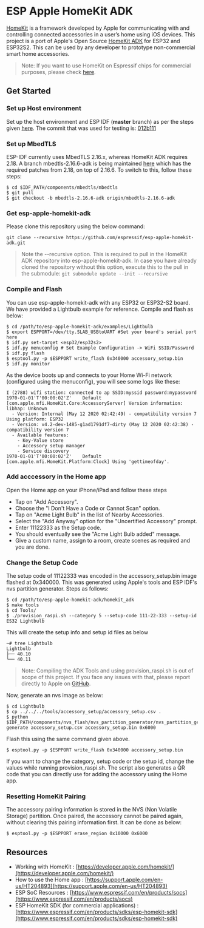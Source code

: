 # ESP Apple HomeKit ADK

[HomeKit](https://developer.apple.com/homekit/) is a framework developed by Apple for communicating with and controlling connected accessories in a user’s home using iOS devices. This project is a port of Apple's Open Source [HomeKit ADK](https://github.com/apple/HomeKitADK) for ESP32 and ESP32S2. This can be used by any developer to prototype non-commercial smart home accessories.

> Note: If you want to use HomeKit on Espressif chips for commercial purposes, please check [here](https://www.espressif.com/en/products/sdks/esp-homekit-sdk).

## Get Started

### Set up Host environment

Set up the host environment and ESP IDF (**master** branch) as per the steps given [here](https://docs.espressif.com/projects/esp-idf/en/latest/get-started/index.html). The commit that was used for testing is: [012b111](https://github.com/espressif/esp-idf/commit/012b111d6d46812a768838c87417f5e3754bc90e)

### Set up MbedTLS

ESP-IDF currently uses MbedTLS 2.16.x, whereas HomeKit ADK requires 2.18. A branch mbedtls-2.16.6-adk is being maintained [here](https://github.com/espressif/mbedtls/tree/mbedtls-2.16.6-adk) which has the required patches from 2.18, on top of 2.16.6. To switch to this, follow these steps:

```text
$ cd $IDF_PATH/components/mbedtls/mbedtls
$ git pull
$ git checkout -b mbedtls-2.16.6-adk origin/mbedtls-2.16.6-adk
```

### Get esp-apple-homekit-adk

Please clone this repository using the below command:

```text
git clone --recursive https://github.com/espressif/esp-apple-homekit-adk.git
```

> Note the --recursive option. This is required to pull in the HomeKit ADK repository into esp-apple-homekit-adk. In case you have already cloned the repository without this option, execute this to the pull in the submodule:
> `git submodule update --init --recursive`


### Compile and Flash

You can use esp-apple-homekit-adk with any ESP32 or ESP32-S2 board. We have provided a Lightbulb example for reference. Compile and flash as below:

```text
$ cd /path/to/esp-apple-homekit-adk/examples/Lightbulb
$ export ESPPORT=/dev/tty.SLAB_USBtoUART #Set your board's serial port here
$ idf.py set-target <esp32/esp32s2>
$ idf.py menuconfig # Set Example Configuration -> WiFi SSID/Password
$ idf.py flash
$ esptool.py -p $ESPPORT write_flash 0x340000 accessory_setup.bin
$ idf.py monitor
```

As the device boots up and connects to your Home Wi-Fi network (configured using the menuconfig), you will see some logs like these:

```text
I (2788) wifi station: connected to ap SSID:myssid password:mypassword
1970-01-01'T'00:00:02'Z'	Default	[com.apple.mfi.HomeKit.Core:AccessoryServer] Version information:
libhap: Unknown
  - Version: Internal (May 12 2020 02:42:49) - compatibility version 7
Using platform: ESP32
  - Version: v4.2-dev-1485-g1ad1791df7-dirty (May 12 2020 02:42:38) - compatibility version 7
  - Available features:
    - Key-Value store
    - Accessory setup manager
    - Service discovery
1970-01-01'T'00:00:02'Z'	Default	[com.apple.mfi.HomeKit.Platform:Clock] Using 'gettimeofday'.
```

### Add acccessory in the Home app

Open the Home app on your iPhone/iPad and follow these steps

- Tap on "Add Accessory".
- Choose the "I Don't Have a Code or Cannot Scan" option.
- Tap on "Acme Light Bulb" in the list of Nearby Accessories.
- Select the "Add Anyway" option for the "Uncertified Accessory" prompt.
- Enter 11122333 as the Setup code.
- You should eventually see the "Acme Light Bulb added" message.
- Give a custom name, assign to a room, create scenes as required and you are done.


### Change the Setup Code

The setup code of 11122333 was encoded in the accessory_setup.bin image flashed at 0x340000. This was generated using Apple's tools and ESP IDF's nvs partition generator. Steps as follows:

```text
$ cd /path/to/esp-apple-homekit-adk/homekit_adk
$ make tools
$ cd Tools/
$ ./provision_raspi.sh --category 5 --setup-code 111-22-333 --setup-id ES32 Lightbulb
```

This will create the setup info and setup id files as below

```text
~# tree Lightbulb
Lightbulb
├── 40.10
└── 40.11
```
> Note: Compiling the ADK Tools and using provision_raspi.sh is out of scope of this project. If you face any issues with that, please report directly to Apple on [GitHub](https://github.com/apple/HomeKitADK/issues).


Now, generate an nvs image as below:

```text
$ cd Lightbulb
$ cp ../../../tools/accessory_setup/accessory_setup.csv .
$ python $IDF_PATH/components/nvs_flash/nvs_partition_generator/nvs_partition_gen.py generate accessory_setup.csv accessory_setup.bin 0x6000
```

Flash this using the same command given above.

```text
$ esptool.py -p $ESPPORT write_flash 0x340000 accessory_setup.bin
```

If you want to change the category, setup code or the setup id, change the values while running provision_raspi.sh. The script also generates a QR code that you can directly use for adding the accessory using the Home app.


### Resetting HomeKit Pairing

The accessory pairing information is stored in the NVS (Non Volatile Storage) partition. Once paired, the accessory cannot be paired again, without clearing this pairing information first. It can be done as below:

```text
$ esptool.py -p $ESPPORT erase_region 0x10000 0x6000
```

## Resources
  * Working with HomeKit : [https://developer.apple.com/homekit/](https://developer.apple.com/homekit/)
  * How to use the Home app : [https://support.apple.com/en-us/HT204893](https://support.apple.com/en-us/HT204893)
  * ESP SoC Resources      : [https://www.espressif.com/en/products/socs](https://www.espressif.com/en/products/socs)
  * ESP HomeKit SDK (for commercial applications) : [https://www.espressif.com/en/products/sdks/esp-homekit-sdk](https://www.espressif.com/en/products/sdks/esp-homekit-sdk)

